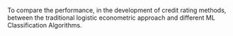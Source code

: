 To compare the performance, in the development of credit rating methods, between  the traditional logistic econometric approach and different ML Classification Algorithms.

